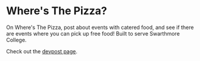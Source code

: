 # Where's The Pizza?
On Where's The Pizza, post about events with catered food, and see if there are events where you can pick up free food! Built to serve Swarthmore College.

Check out the [devpost page](https://devpost.com/software/where-s-the-pizza).
